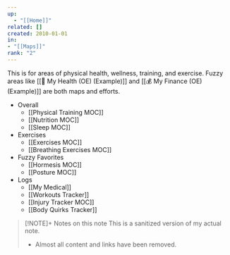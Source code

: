 ```yaml
---
up:
  - "[[Home]]"
related: []
created: 2010-01-01
in: 
- "[[Maps]]"
rank: "2"
---
```

This is for areas of physical health, wellness, training, and exercise. 
Fuzzy areas like [[🌼 My Health (OE) (Example)]] and [[💰 My Finance (OE) (Example)]] are both maps and efforts.

- Overall
	- [[Physical Training MOC]]
	- [[Nutrition MOC]] 
	- [[Sleep MOC]]
-  Exercises
	- [[Exercises MOC]] 
	- [[Breathing Exercises MOC]]
- Fuzzy Favorites
	- [[Hormesis MOC]]
	- [[Posture MOC]]
- Logs
	- [[My Medical]] 
	- [[Workouts Tracker]]
	- [[Injury Tracker MOC]]
	- [[Body Quirks Tracker]]

> [!NOTE]+ Notes on this note
> This is a sanitized version of my actual note. 
> - Almost all content and links have been removed.